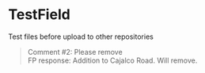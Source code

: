 # TestField
Test files before upload to other repositories


> Comment #2: Please remove    
> FP response: Addition to Cajalco Road. Will remove.    
